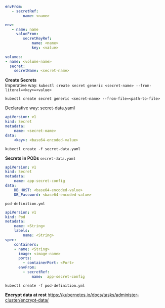 ```yml
envFrom:
   - secretRef:
        name: <name> 

env:
   - name: name
     valueFrom: 
        secretKeyRef:
            name: <name>
            key: <value>
        
volumes:
- name: <volume-name>
  secret:
    secretName: <secret-name>        
```     


**Create Secrets**   
Imperative way:
`kubectl create secret generic <secret-name> --from-literal=<key>=<value>`

`kubectl create secret generic <secret-name> --from-file=<path-to-file>`

Declarative way:
secret-data.yaml
```yml
apiVersion: v1
kind: Secret
metadata:
    name: <secret-name>
data:
    <key>: <base64-encoded-value>    
```

`kubectl create -f secret-data.yaml`


**Secrets in PODs**
`secret-data.yaml`
```yml
apiVersion: v1
kind: Secret
metadata:
    name: app-secret-config
data:
    DB_HOST: <base64-encoded-value>     
    DB_Password: <base64-encoded-value>  
```


`pod-definition.yml`
```yml
apiVersion: v1
kind: Pod
metadata:
    name: <String>
    labels:
        name: <String>
spec:
    containers:
    - name: <String>
      image: <image-name>
      ports:
        - containerPort: <Port>
      envFrom:
        - secretRef:
            name:  app-secret-config
```

`kubectl create -f pod-definition.yml`


**Encrypt data at rest**
https://kubernetes.io/docs/tasks/administer-cluster/encrypt-data/

